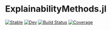 # ExplainabilityMethods.jl

[![Stable](https://img.shields.io/badge/docs-stable-blue.svg)](https://adrhill.github.io/LayerwiseRelevancePropagation.jl/stable)
[![Dev](https://img.shields.io/badge/docs-dev-blue.svg)](https://adrhill.github.io/LayerwiseRelevancePropagation.jl/dev)
[![Build Status](https://github.com/adrhill/LayerwiseRelevancePropagation.jl/workflows/CI/badge.svg)](https://github.com/adrhill/LayerwiseRelevancePropagation.jl/actions)
[![Coverage](https://codecov.io/gh/adrhill/LayerwiseRelevancePropagation.jl/branch/master/graph/badge.svg)](https://codecov.io/gh/adrhill/LayerwiseRelevancePropagation.jl)
